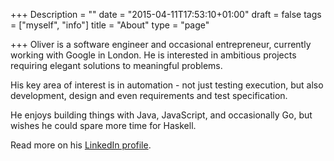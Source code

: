 +++
Description = ""
date = "2015-04-11T17:53:10+01:00"
draft = false
tags = ["myself", "info"]
title = "About"
type = "page"

+++
Oliver is a software engineer and occasional entrepreneur, currently working with Google in London.
He is interested in ambitious projects requiring elegant solutions to meaningful problems.

His key area of interest is in automation - not just testing execution, but also development, design
and even requirements and test specification.

He enjoys building things with Java, JavaScript, and occasionally Go, but wishes he could spare more
time for Haskell.

Read more on his [LinkedIn profile][linkedin].

[linkedin]: https://au.linkedin.com/in/oliverlade

